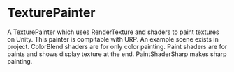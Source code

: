 # TexturePainter
A TexturePainter which uses RenderTexture and shaders to paint textures on Unity. This painter is compitable with URP. An example scene exists in project.
ColorBlend shaders are for only color painting. Paint shaders are for paints and shows display texture at the end. PaintShaderSharp makes sharp painting.
